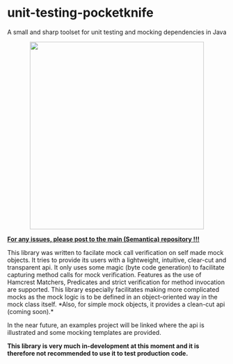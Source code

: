 # unit-testing-pocketknife
A small and sharp toolset for unit testing and mocking dependencies in Java
<p align="center">
<img width="400" height="432" src="https://raw.githubusercontent.com/ahaanstra/unit-testing-pocketknife/master/img/Swiss-Army-Knife.png">
</p>

  [**For any issues, please post to the main (Semantica) repository !!!**](https://github.com/SemanticaSoftware/unit-testing-pocketknife "Main project repository")
  
<p>
  This library was written to facilate mock call verification on self made mock objects. It tries to provide its users with a lightweight, intuitive, clear-cut and transparent api. It only uses some magic (byte code generation) to facilitate capturing method calls for mock verification. Features as the use of Hamcrest Matchers, Predicates and strict verification for method invocation are supported. This library especially facilitates making more complicated mocks as the mock logic is to be defined in an object-oriented way in the mock class itself. *Also, for simple mock objects, it provides a clean-cut api (coming soon).*
  
  In the near future, an examples project will be linked where the api is illustrated and some mocking templates are provided.
  
  **This library is very much in-development at this moment and it is therefore not recommended to use it to test production code.**
</p>
